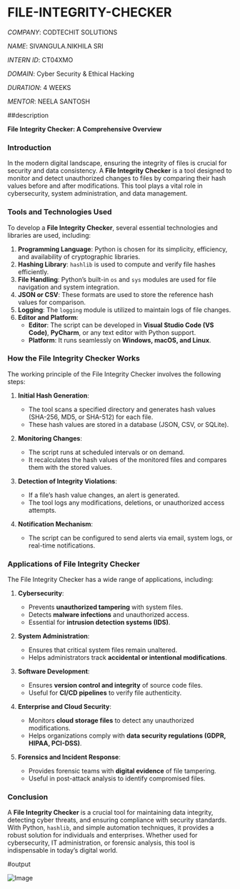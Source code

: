 # FILE-INTEGRITY-CHECKER

*COMPANY*: CODTECHIT SOLUTIONS

*NAME*: SIVANGULA.NIKHILA SRI

*INTERN ID*: CT04XMO

*DOMAIN*: Cyber Security & Ethical Hacking

*DURATION*: 4 WEEKS

*MENTOR*: NEELA SANTOSH

##description

**File Integrity Checker: A Comprehensive Overview**

### Introduction
In the modern digital landscape, ensuring the integrity of files is crucial for security and data consistency. A **File Integrity Checker** is a tool designed to monitor and detect unauthorized changes to files by comparing their hash values before and after modifications. This tool plays a vital role in cybersecurity, system administration, and data management.

### Tools and Technologies Used
To develop a **File Integrity Checker**, several essential technologies and libraries are used, including:

1. **Programming Language**: Python is chosen for its simplicity, efficiency, and availability of cryptographic libraries.
2. **Hashing Library**: `hashlib` is used to compute and verify file hashes efficiently.
3. **File Handling**: Python’s built-in `os` and `sys` modules are used for file navigation and system integration.
4. **JSON or CSV**: These formats are used to store the reference hash values for comparison.
5. **Logging**: The `logging` module is utilized to maintain logs of file changes.
6. **Editor and Platform**:
   - **Editor**: The script can be developed in **Visual Studio Code (VS Code)**, **PyCharm**, or any text editor with Python support.
   - **Platform**: It runs seamlessly on **Windows, macOS, and Linux**.

### How the File Integrity Checker Works
The working principle of the File Integrity Checker involves the following steps:

1. **Initial Hash Generation**:
   - The tool scans a specified directory and generates hash values (SHA-256, MD5, or SHA-512) for each file.
   - These hash values are stored in a database (JSON, CSV, or SQLite).

2. **Monitoring Changes**:
   - The script runs at scheduled intervals or on demand.
   - It recalculates the hash values of the monitored files and compares them with the stored values.

3. **Detection of Integrity Violations**:
   - If a file’s hash value changes, an alert is generated.
   - The tool logs any modifications, deletions, or unauthorized access attempts.

4. **Notification Mechanism**:
   - The script can be configured to send alerts via email, system logs, or real-time notifications.

### Applications of File Integrity Checker
The File Integrity Checker has a wide range of applications, including:

1. **Cybersecurity**:
   - Prevents **unauthorized tampering** with system files.
   - Detects **malware infections** and unauthorized access.
   - Essential for **intrusion detection systems (IDS)**.

2. **System Administration**:
   - Ensures that critical system files remain unaltered.
   - Helps administrators track **accidental or intentional modifications**.

3. **Software Development**:
   - Ensures **version control and integrity** of source code files.
   - Useful for **CI/CD pipelines** to verify file authenticity.

4. **Enterprise and Cloud Security**:
   - Monitors **cloud storage files** to detect any unauthorized modifications.
   - Helps organizations comply with **data security regulations (GDPR, HIPAA, PCI-DSS)**.

5. **Forensics and Incident Response**:
   - Provides forensic teams with **digital evidence** of file tampering.
   - Useful in post-attack analysis to identify compromised files.

### Conclusion
A **File Integrity Checker** is a crucial tool for maintaining data integrity, detecting cyber threats, and ensuring compliance with security standards. With Python, `hashlib`, and simple automation techniques, it provides a robust solution for individuals and enterprises. Whether used for cybersecurity, IT administration, or forensic analysis, this tool is indispensable in today’s digital world.

#output

![Image](https://github.com/user-attachments/assets/6ae0a2b9-f2ce-4149-807e-af09ff2e79bd)


